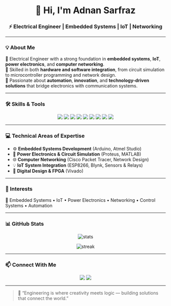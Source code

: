 <h1 align="center">👋 Hi, I'm <b>Adnan Sarfraz</b></h1>
<h3 align="center">⚡ Electrical Engineer | Embedded Systems | IoT | Networking</h3>

---

### 💡 About Me  
🔹 Electrical Engineer with a strong foundation in **embedded systems**, **IoT**, **power electronics**, and **computer networking**.  
🔹 Skilled in both **hardware and software integration**, from circuit simulation to microcontroller programming and network design.  
🔹 Passionate about **automation**, **innovation**, and **technology-driven solutions** that bridge electronics with communication systems.  

---

### 🛠️ Skills & Tools  

<p align="center">
  <img src="https://img.shields.io/badge/C-00599C?style=for-the-badge&logo=c&logoColor=white" />
  <img src="https://img.shields.io/badge/C++-00599C?style=for-the-badge&logo=cplusplus&logoColor=white" />
  <img src="https://img.shields.io/badge/Arduino-00979D?style=for-the-badge&logo=arduino&logoColor=white" />
  <img src="https://img.shields.io/badge/Proteus-1E4D8E?style=for-the-badge&logoColor=white" />
  <img src="https://img.shields.io/badge/MATLAB-FF9F00?style=for-the-badge&logo=mathworks&logoColor=white" />
  <img src="https://img.shields.io/badge/Vivado-CC0000?style=for-the-badge&logo=xilinx&logoColor=white" />
  <img src="https://img.shields.io/badge/Atmel_Studio-034694?style=for-the-badge&logo=microchip&logoColor=white" />
  <img src="https://img.shields.io/badge/Cisco_Packet_Tracer-1BA0D7?style=for-the-badge&logo=cisco&logoColor=white" />
  <img src="https://img.shields.io/badge/Linux-000000?style=for-the-badge&logo=linux&logoColor=white" />
</p>

---

### 💻 Technical Areas of Expertise  
- ⚙️ **Embedded Systems Development** (Arduino, Atmel Studio)  
- 🔋 **Power Electronics & Circuit Simulation** (Proteus, MATLAB)  
- 🌐 **Computer Networking** (Cisco Packet Tracer, Network Design)  
- 💡 **IoT System Integration** (ESP8266, Blynk, Sensors & Relays)  
- 🧠 **Digital Design & FPGA** (Vivado)  

---

### 🌱 Interests  
🚀 Embedded Systems • IoT • Power Electronics • Networking • Control Systems • Automation  

---

### 📊 GitHub Stats  

<p align="center">
  <img src="https://github-readme-stats.vercel.app/api?username=Adnan-Sarfraz49&show_icons=true&theme=tokyonight" alt="stats" />
</p>

<p align="center">
  <img src="https://github-readme-streak-stats.herokuapp.com/?user=Adnan-Sarfraz49&theme=tokyonight" alt="streak" />
</p>

---

### 📫 Connect With Me  

<p align="center">
  <a href="mailto:adnannms930@gmail.com"><img src="https://img.shields.io/badge/Email-adnannms930%40gmail.com-red?style=for-the-badge&logo=gmail&logoColor=white" /></a>
  <a href="https://www.linkedin.com/in/adnan-sarfraz-1b379628a" target="_blank"><img src="https://img.shields.io/badge/LinkedIn-Adnan_Sarfraz-blue?style=for-the-badge&logo=linkedin&logoColor=white" /></a>
</p>

---

> 💬 “Engineering is where creativity meets logic — building solutions that connect the world.”


